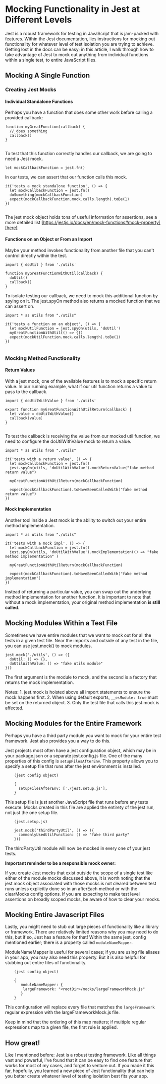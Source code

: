 # Mocking Functionality in Jest at Different Levels

Jest is a robust framework for testing in JavaScript that is jam-packed with features. Within the Jest documentation, lies instructions for mocking out functionality for whatever level of test isolation you are trying to achieve. Getting lost in the docs can be easy; in this article, I walk through how to take advantage of Jest to mock out anything from individual functions within a single test, to entire JavaScript files.

## Mocking A Single Function

### Creating Jest Mocks

#### Individual Standalone Functions
Perhaps you have a function that does some other work before calling a provided callback:

```
function myGreatFunction(callback) {
  // does something
  callback()
}
   
```

To test that this function correctly handles our callback, we are going to need a Jest mock. 

`let mockCallbackFunction = jest.fn()`

In our tests, we can assert that our function calls this mock.

```
it('tests a mock standalone function', () => {
  let mockCallbackFunction = jest.fn()
  doSomething(mockCallbackFunction)
  expect(mockCallbackFunction.mock.calls.length).toBe(1)
})
   
```

The jest mock object holds tons of useful information for assertions, see a more detailed list [https://jestjs.io/docs/en/mock-functions#mock-property][here]


#### Functions on an Object or From an Import
Maybe your method invokes functionality from another file that you can't control directly within the test. 

```
import { doUtil } from './utils'

function myGreatFunctionWithUtil(callback) {
  doUtil()
  callback()
}

```

To isolate testing our callback, we need to mock this additional function by spying on it. The jest.spyOn method also returns a mocked function that we can assert on. 

```
import * as utils from "./utils"

it('tests a function on an object', () => {
  let mockUtilFunction = jest.spyOn(utils, 'doUtil')
  myGreatFunctionWithUtil(() => {})
  expect(mockUtilFunction.mock.calls.length).toBe(1)
})
    
```    

### Mocking Method Functionality 

#### Return Values

With a jest mock, one of the available features is to mock a specific return value. In our running example, what if our util function returns a value to pass to the callback.

```
import { doUtilWithValue } from './utils'

export function myGreatFunctionWithUtilReturn(callback) {
  let value = doUtilWithValue()
  callback(value)
}
   
```

To test the callback is receiving the value from our mocked util function, we need to configure the doUtilWithValue mock to return a value. 

```
import * as utils from "./utils"

it('tests with a return value', () => {
  let mockCallbackFunction = jest.fn()
  jest.spyOn(utils, 'doUtilWithValue').mockReturnValue("fake method return value")

  myGreatFunctionWithUtilReturn(mockCallbackFunction)

  expect(mockCallbackFunction).toHaveBeenCalledWith("fake method return value")
})
``` 

#### Mock Implementation 

Another tool inside a Jest mock is the ability to switch out your entire method implementation.

```
import * as utils from "./utils"

it('tests with a mock impl', () => {
  let mockCallbackFunction = jest.fn()
  jest.spyOn(utils, 'doUtilWithValue').mockImplementation(() => "fake method implementation" )

  myGreatFunctionWithUtilReturn(mockCallbackFunction)

  expect(mockCallbackFunction).toHaveBeenCalledWith("fake method implementation")
})
``` 

Instead of returning a particular value, you can swap out the underlying method implementation for another function. It is important to note that without a mock implementation, your original method implementation **is still called**.

## Mocking Modules Within a Test File

Sometimes we have entire modules that we want to mock out for all the tests in a given test file. Near the imports and outside of any test in the file, you can use jest.mock() to mock modules.

```
jest.mock('./utils', () => ({
  doUtil: () => {},
  doUtilWithValue: () => "fake utils module"
}))
``` 

The first argument is the module to mock, and the second is a factory that returns the mock implementation.

Notes: 
    1. jest.mock is hoisted above all import statements to ensure the mock happens first.
    2. When using default exports, `__esModule: true` must be set on the returned object.
    3. Only the test file that calls this jest.mock is affected.

## Mocking Modules for the Entire Framework
Perhaps you have a third party module you want to mock for your entire test framework. Jest also provides you a way to do this.

Jest projects most often have a jest configuration object, which may be in your package.json or a separate jest.config.js file. One of the many properties of this config is `setupFilesAfterEnv`. This property allows you to specify a setup file that runs after the jest environment is installed. 

```
    (jest config object)

    {
      setupFilesAfterEnv: ['./jest.setup.js'],
    }
```

This setup file is just another JavaScript file that runs before any tests execute. Mocks created in this file are applied the entirety of the jest run, not just the one setup file. 

```
    (jest.setup.js)

    jest.mock('thirdPartyUtil', () => ({
      commonlyUsedUtilFunction: () => "fake third party"
    }))

```

The thirdPartyUtil module will now be mocked in every one of your jest tests.

 **Important reminder to be a responsible mock owner:**
 
 If you create Jest mocks that exist outside the scope of a single test like either of the module mocks discussed above, it is worth noting that the jest.mock object associated with those mocks is not cleared between test runs unless explicitly done so in an afterEach method or with the clearMocks config options. If you are expecting to make test level assertions on broadly scoped mocks, be aware of how to clear your mocks.

## Mocking Entire Javascript Files

Lastly, you might need to stub out large pieces of functionality like a library or framework. There are relatively limited reasons why you may need to do this, but if so, Jest has a feature for that! Within the same jest, config mentioned earlier; there is a property called `moduleNameMapper`.

ModuleNameMapper is useful for several cases; if you are using file aliases in your app, you may also need this property. But it is also helpful for stubbing out entire files of functionality.

```
    (jest config object)

    {
       moduleNameMapper: {
        largeFramework: "<rootDir>/mocks/largeFrameworkMock.js"
       }
    }
```
This configuration will replace every file that matches the `largeFramework` regular expression with the largeFrameworkMock.js file.

Keep in mind that the ordering of this map matters; if multiple regular expressions map to a given file, the first rule is applied. 

## How great!

Like I mentioned before: Jest is a robust testing framework. Like all things vast and powerful, I've found that it can be easy to find one feature that works for most of my cases, and forget to venture out. If you made it this far, hopefully, you learned a new piece of Jest functionality that can help you better create whatever level of testing isolation best fits your app.
